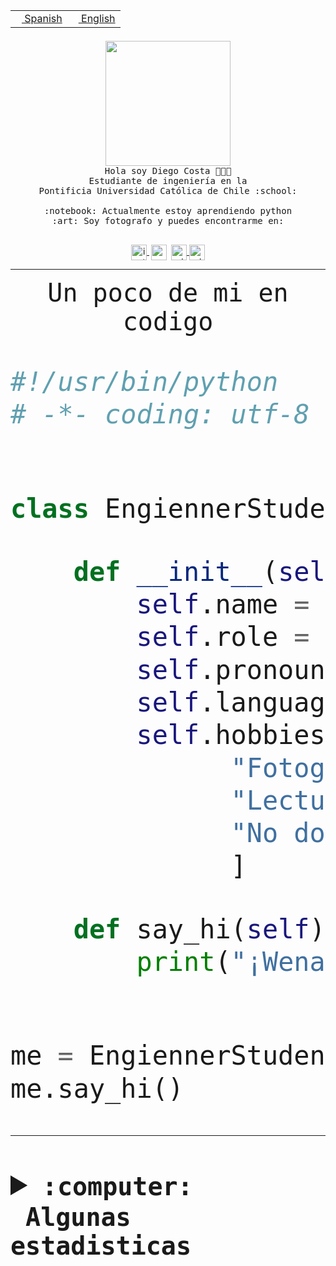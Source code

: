 <table border="0"  align="right">
 <tr><td><a href="README.md"><img src="https://upload.wikimedia.org/wikipedia/commons/thumb/8/89/Bandera_de_Espa%C3%B1a.svg/1200px-Bandera_de_Espa%C3%B1a.svg.png" height="10"> Spanish</a></td>
 <td><a href="README.en.md"><img src="https://upload.wikimedia.org/wikipedia/commons/a/a4/Flag_of_the_United_States.svg" height="10"> English</a></td></tr>
</table><br><br><br>


<p align="center">
  <img src="https://github.com/diegocostares/diegocostares/blob/main/Images/aaa2.gif?raw=true" height="200px" weight="200px">
  <br><samp>
    Hola soy Diego Costa 👨🏻‍💻<br>
    Estudiante de ingeniería en la <br>
    Pontificia Universidad Católica de Chile :school:<br>
  <br>
    :notebook: Actualmente estoy aprendiendo python <br>
    :art: Soy fotografo y puedes encontrarme en: <br>
  <br></samp>
  
</p>

<p align="center">
   <a href="https://instagram.com/diegocosta_no" target="blank">
    <img 
    align="center" src="https://cdn.jsdelivr.net/npm/simple-icons@3.0.1/icons/instagram.svg" alt="instagram" height="25px" width="25px" />
  </a>
  <a style="border: 3px solid; color: white;"href="https://t.me/diegocosta_no" target="blank">
  <img
  align="center" alt="Telegram" width="25px" src="https://icons-for-free.com/iconfiles/png/512/Telegram-1324888767380505522.png" />
</a>
<a href="https://api.whatsapp.com/send?phone=56971897835&text=Hola!" target="blank">
  <img
  align="center" alt="wtsp" width="25px" src="https://img.icons8.com/pastel-glyph/2x/whatsapp--v2.png" />
</a>
<a href="https://www.linkedin.com/in/diego-costa-786249213/" target="blank">
  <img
  align="center" alt="wtsp" width="25px" src="https://img.icons8.com/metro/452/linkedin.png" />
</a>

  </a>
</p>

---


<p align="center"><font size="25"><samp>Un poco de mi en codigo</samp></front></p>


```python
#!/usr/bin/python
# -*- coding: utf-8 -*-


class EngiennerStudent:

    def __init__(self):
        self.name = "Diego Costa"
        self.role = "Estudiante"
        self.pronouns = "he/him"
        self.language_spoken = ["es_CL", "en_US"]
        self.hobbies = [
              "Fotografia",
              "Lectura",
              "No dormir",
              ]

    def say_hi(self):
        print("¡Wena mundo!")


me = EngiennerStudent()
me.say_hi()
```
---
<details>
  <summary><b><samp>:computer: &nbsp;Algunas estadisticas</samp></b></summary>
  <br/></p>

<!--START_SECTION:waka-->
![Code Time](http://img.shields.io/badge/Code%20Time-1%2C079%20hrs%2023%20mins-blue)

**Soy nocturno 🦉** 

```text
🌞 Mañana                 50 commits          ░░░░░░░░░░░░░░░░░░░░░░░░░   01.38 % 
🌆 Día                    1177 commits        ████████░░░░░░░░░░░░░░░░░   32.42 % 
🌃 Tarde                  1558 commits        ███████████░░░░░░░░░░░░░░   42.92 % 
🌙 Noche                  845 commits         ██████░░░░░░░░░░░░░░░░░░░   23.28 % 
```
📅 **Soy más productivo los Martes** 

```text
Lunes                    565 commits         ████░░░░░░░░░░░░░░░░░░░░░   15.56 % 
Martes                   647 commits         ████░░░░░░░░░░░░░░░░░░░░░   17.82 % 
Miércoles                456 commits         ███░░░░░░░░░░░░░░░░░░░░░░   12.56 % 
Jueves                   542 commits         ████░░░░░░░░░░░░░░░░░░░░░   14.93 % 
Viernes                  526 commits         ████░░░░░░░░░░░░░░░░░░░░░   14.49 % 
Sábado                   348 commits         ██░░░░░░░░░░░░░░░░░░░░░░░   09.59 % 
Domingo                  546 commits         ████░░░░░░░░░░░░░░░░░░░░░   15.04 % 
```


📊 **Esta semana me dediqué a** 

```text
🐱‍💻 Proyectos: 
UbiCate-v2               2 hrs 33 mins       ██████████░░░░░░░░░░░░░░░   41.07 % 
latex-templates          1 hr 17 mins        █████░░░░░░░░░░░░░░░░░░░░   20.84 % 
estocasticos             42 mins             ███░░░░░░░░░░░░░░░░░░░░░░   11.36 % 
2023-1-S4-Grupo2-IA      34 mins             ██░░░░░░░░░░░░░░░░░░░░░░░   09.30 % 
repo-stats               26 mins             ██░░░░░░░░░░░░░░░░░░░░░░░   07.05 % 
```


 Last Updated on 25/06/2023 16:27:28 UTC
<!--END_SECTION:waka-->
  
  

<p align="center"> <img src="https://github-readme-stats.vercel.app/api?username=diegocostares&show_icons=true&theme=ayu-mirage" alt="abhisheknaiidu" /></p>
 
</details>

